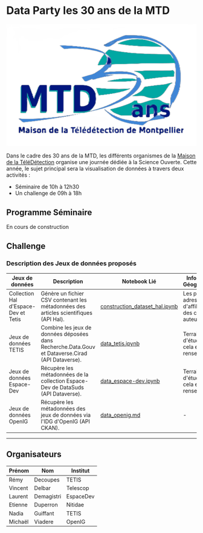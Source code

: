 # Data Party les 30 ans de la MTD

![logo_30ans](readme.files/30ans_mtd.png)

Dans le cadre des 30 ans de la MTD, les différents organismes de la [Maison de la TéléDétection]() organise une journée dédiée à la Science Ouverte. Cette année, le sujet principal sera la visualisation de données à travers deux activités :

- Séminaire de 10h à 12h30
- Un challenge de 09h à 18h

## Programme Séminaire 

En cours de construction

## Challenge

### Description des Jeux de données proposés 

| Jeux de données                        | Description                                                                                   | Notebook Lié                                         | Information Géographique                            |
| ------------------------------------ | --------------------------------------------------------------------------------------------- | ---------------------------------------------------- | --------------------------------------------------- |
| Collection Hal d'Espace-Dev et Tetis | Génère un fichier CSV contenant les métadonnées des articles scientifiques (API Hal).          | [construction_dataset_hal.ipynb](notebooks/hal_dataset.ipynb) | Les pays des adresses d'affiliation des co-auteurs       |
| Jeux de données TETIS                | Combine les jeux de données déposées dans Recherche.Data.Gouv et Dataverse.Cirad (API Dataverse). | [data_tetis.ipynb](notebooks/data_tetis.ipynb)        | Terrain d'étude quand cela est renseigné |
| Jeux de données Espace-Dev           | Récupère les métadonnées de la collection Espace-Dev de DataSuds (API Dataverse).              | [data_espace-dev.ipynb](notebooks/data_espace-dev.ipynb) | Terrain d'étude quand cela est renseigné    |
| Jeux de données OpenIG               | Récupère les métadonnées des jeux de données via l'IDG d'OpenIG (API CKAN).                   | [data_openig.md](notebooks/data_openig.ipynb)      | -  |




---

## Organisateurs

 | Prénom   | Nom     | Institut      |
|-----------|----------|---------------|
| Rémy      | Decoupes | TETIS         |
| Vincent   | Delbar   | Telescop      |
| Laurent   | Demagistri| EspaceDev    |
| Etienne   | Duperron | Nitidae       |
| Nadia     | Guiffant | TETIS         |
| Michaël   | Viadere  | OpenIG        |